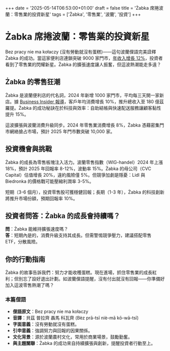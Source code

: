 +++
date = '2025-05-14T06:53:00+01:00'
draft = false
title = 'Żabka 席捲波蘭：零售業的投資新星'
tags = ['Żabka', '零售業', '波蘭', '投資']
+++

# Żabka 席捲波蘭：零售業的投資新星

Bez pracy nie ma kołaczy (沒有勞動就沒有蛋糕)——這句波蘭俚語完美詮釋 Żabka 的成功。當這家便利店連鎖突破 9000 家門市，[年收入增長 12%](https://www.money.pl/gospodarka/zabka-idzie-jak-burza-tak-urosla-siec-oto-najnowsze-wyniki-7156194701306368a.html)，投資者看到了零售業的閃耀新星。Żabka 的擴張速度讓人振奮，但這波熱潮能走多遠？

## Żabka 的零售狂潮

Żabka 是波蘭便利店的代名詞，2024 年新增 1000 家門市，平均每三天開一家新店。據 [Business Insider 報導](https://businessinsider.com.pl/gielda/wiadomosci/tyle-pieniedzy-zostawiaja-klienci-w-zabce-bedzie-wiecej-sklepow/gtfhrnz)，客戶年均消費增長 10%，推升總收入至 180 億茲羅提。Żabka 的成功秘訣在於科技與效率：自助結帳與快速配送服務讓顧客黏性提升 15%。

這波擴張與波蘭消費升級同步。2024 年零售業消費增長 8%，Żabka 憑藉密集門市網絡搶占市場，預計 2025 年門市數突破 10,000 家。

## 投資機會與挑戰

Żabka 的成長為零售板塊注入活力。波蘭零售指數（WIG-handel）2024 年上漲 18%，預計 2025 年回報率 8-12%，波動率 15%。Żabka 的母公司（CVC Capital）估值增長 20%，違約風險僅 5%。但競爭加劇是隱憂：Lidl 與 Biedronka 的價格戰可能壓縮利潤率 3-5%。

短期（3-6 個月），投資零售股可獲穩健回報；長期（1-3 年），Żabka 的科技創新將推升市場份額，預期回報率 10%。

## 投資者問答：Żabka 的成長會持續嗎？

**問**：Żabka 能維持擴張速度嗎？  
**答**：短期內是的，消費升級支持其成長。但需警惕競爭壓力，建議搭配零售 ETF，分散風險。

## 你的行動指南

Żabka 的故事告訴我們：努力才能收穫蛋糕。現在進場，抓住零售業的成長紅利；但別忘了設好退出計劃。如波蘭俚語提醒，沒有付出就沒有回報——你準備好加入這波零售熱潮了嗎？

### 本篇俚語

- **俚語原文**：Bez pracy nie ma kołaczy  
- **音譯**：貝茲 普拉齊 聶馬 科瓦齊 (Bèz prā-tsī niè-mā kō-wā-tsī)  
- **字面意義**：沒有勞動就沒有蛋糕。  
- **引申意義**：強調努力與回報的因果關係。  
- **文化背景**：源於波蘭農村文化，常用於商業場景，鼓勵勤奮。  
- **與主題關聯**：Żabka 的成功來自持續擴張與創新，提醒投資者行動至上。